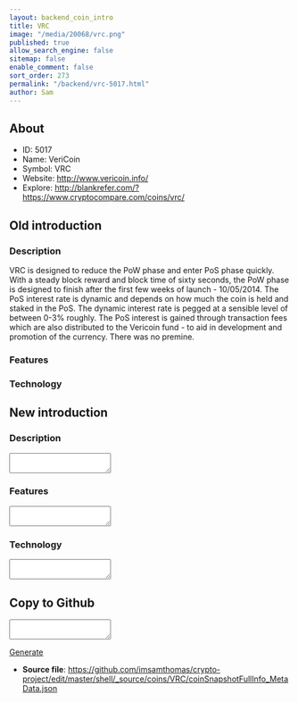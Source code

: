 ```yaml
---
layout: backend_coin_intro
title: VRC
image: "/media/20068/vrc.png"
published: true
allow_search_engine: false
sitemap: false
enable_comment: false
sort_order: 273
permalink: "/backend/vrc-5017.html"
author: Sam
---
```


## About

- ID: 5017
- Name: VeriCoin
- Symbol: VRC
- Website: http://www.vericoin.info/
- Explore: http://blankrefer.com/?https://www.cryptocompare.com/coins/vrc/


## Old introduction

### Description

<p>VRC is designed to reduce the PoW phase and enter PoS phase quickly. With a steady block reward and block time of sixty seconds, the PoW phase is designed to finish after the first few weeks of launch - 10/05/2014. The PoS interest rate is dynamic and depends on how much the coin is held and staked in the PoS. The dynamic interest rate is pegged at a sensible level of between 0-3% roughly. The PoS interest is gained through transaction fees which are also distributed to the Vericoin fund - to aid in development and promotion of the currency. There was no premine.</p>

### Features


### Technology




## New introduction


### Description
<textarea id="meta_description" name="description"></textarea>

### Features
<textarea id="meta_features" name="features"></textarea>

### Technology
<textarea id="meta_technology" name="technology"></textarea>


## Copy to Github

<textarea id="coinsnapshotfullinfo_metadata"></textarea>

<a href="#gen" onclick="generateMetaDatJson()">Generate</a>

- **Source file**: <a href="https://github.com/imsamthomas/crypto-project/edit/master/shell/_source/coins/VRC/coinSnapshotFullInfo_MetaData.json">https://github.com/imsamthomas/crypto-project/edit/master/shell/_source/coins/VRC/coinSnapshotFullInfo_MetaData.json</a>

